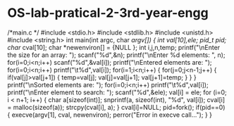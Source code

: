 # OS-lab-pratical-2-3rd-year-engg
/*main.c */
#include <stdio.h>
#include <stdlib.h>
#include <unistd.h>
#include <string.h>
int main(int argc, char *argv[])
{
	int val[10],ele;
	pid_t pid;
	char* cval[10];
	char *newenviron[] = {NULL };
	int i,j,n,temp;
	printf("\nEnter the size for an array: ");
	scanf("%d",&n);
	printf("\nEnter %d elements: ", n);
	for(i=0;i<n;i++)
		scanf("%d",&val[i]);
		printf("\nEntered elements are: ");
	for(i=0;i<n;i++)
		printf("\t%d",val[i]);
	for(i=1;i<n;i++)
	{
		for(j=0;j<n-1;j++)
		{
			if(val[j]>val[j+1])
			{
				temp=val[j];
				val[j]=val[j+1];
				val[j+1]=temp;
			}
		}
	}
	printf("\nSorted elements are: ");
	for(i=0;i<n;i++)
		printf("\t%d",val[i]);
	printf("\nEnter element to search: ");
	scanf("%d",&ele);
	val[i] = ele;
	for (i=0; i < n+1; i++)
	{
		char a[sizeof(int)];
		snprintf(a, sizeof(int), "%d", val[i]);
		cval[i] = malloc(sizeof(a));
		strcpy(cval[i], a);
	}
	cval[i]=NULL;
	pid=fork();
	if(pid==0)
	{
		execve(argv[1], cval, newenviron);
		perror("Error in execve call...");
	}
}
